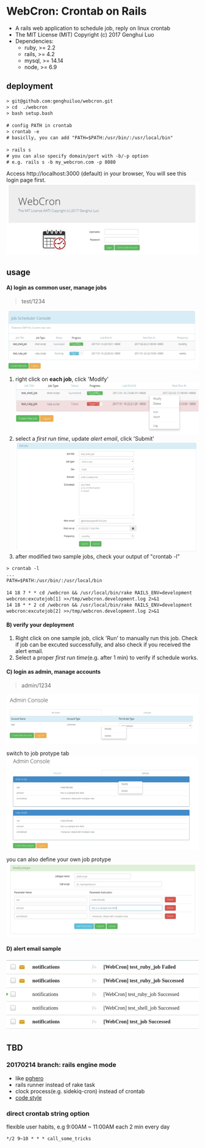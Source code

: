 # WebCron: Crontab on Rails
- A rails web application to schedule job, reply on linux crontab
- The MIT License (MIT) Copyright (c) 2017 Genghui Luo 
- Dependencies:
  - ruby, >= 2.2
  - rails, >= 4.2
  - mysql, >= 14.14
  - node, >= 6.9

## deployment
```
> git@github.com:genghuiluo/webcron.git
> cd  ./webcron
> bash setup.bash

# config PATH in crontab
> crontab -e
# basiclly, you can add "PATH=$PATH:/usr/bin/:/usr/local/bin"

> rails s
# you can also specify domain/port with -b/-p option
# e.g. rails s -b my_webcron.com -p 8080
```

Access http://localhost:3000 (default) in your browser, You will see this login page first.
![](./screenshot/webcron-login.jpg)

## usage
#### A) login as common user, manage jobs
> test/1234

![](./screenshot/webcron-joblist.jpg)

1. right click on **each job**, click 'Modify'
  ![](./screenshot/webcron-joblist2.jpg)
2. select a *first run time*, update *alert email*, click 'Submit'
  ![](./screenshot/webcron-createjob.jpg)
3. after modified two sample jobs, check your output of "crontab -l"

  ```
  > crontab -l
  ...
  PATH=$PATH:/usr/bin/:/usr/local/bin

  14 18 7 * * cd /webcron && /usr/local/bin/rake RAILS_ENV=development webcron:excutejob[1] >>/tmp/webcron.development.log 2>&1
  14 18 * * 2 cd /webcron && /usr/local/bin/rake RAILS_ENV=development webcron:excutejob[2] >>/tmp/webcron.development.log 2>&1
  ```
  
#### B) verify your deployment
1. Right click on one sample job, click 'Run' to manually run this job. Check if job can be excuted successfully, and also check if you received the alert email.
2. Select a proper *first run time*(e.g. after 1 min) to verify if schedule works.

#### C) login as admin, manage accounts
> admin/1234

![](./screenshot/webcron-admin.jpg)

switch to job protype tab
![](./screenshot/webcron-jobtype.jpg)

you can also define your own job protype
![](./screenshot/webcron-createjobtype.jpg)

#### D) alert email sample
![](./screenshot/webcron-email.jpg)


## TBD 
### 20170214 branch: rails engine mode
- like [pghero](https://github.com/ankane/pghero)
- rails runner instead of rake task
- clock process(e.g. sidekiq-cron) instead of crontab
- [code style](https://github.com/bbatsov/ruby-style-guide)

### direct crontab string option
flexible user habits, e.g 9:00AM ~ 11:00AM each 2 min every day
```
*/2 9~10 * * * call_some_tricks
```

